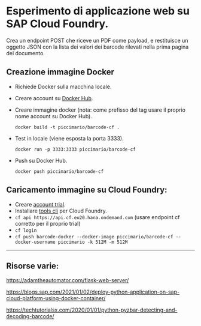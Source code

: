# Esperimento di applicazione web su SAP Cloud Foundry.

Crea un endpoint POST che riceve un PDF come payload, e restituisce un oggetto JSON con la lista dei valori dei barcode rilevati nella prima pagina del documento.

## Creazione immagine Docker

- Richiede Docker sulla macchina locale.

- Creare account su [Docker Hub](https://hub.docker.com/).

- Creare immagine docker (nota: come prefisso del tag usare il proprio nome account su Docker Hub).

	`docker build -t piccimario/barcode-cf .`

- Test in locale (viene esposta la porta 3333).

	`docker run -p 3333:3333 piccimario/barcode-cf`

- Push su Docker Hub.

	`docker push piccimario/barcode-cf`

## Caricamento immagine su Cloud Foundry:

- Creare [account trial](https://account.hanatrial.ondemand.com/trial/#/home/trial).
- Installare [tools cli](https://github.com/cloudfoundry/cli/releases) per Cloud Foundry.
- `cf api https://api.cf.eu20.hana.ondemand.com` (usare endpoint cf corretto per il proprio trial)
- `cf login`
- `cf push barcode-docker --docker-image piccimario/barcode-cf --docker-username piccimario -k 512M -m 512M`

---

## Risorse varie:

https://adamtheautomator.com/flask-web-server/

https://blogs.sap.com/2021/01/02/deploy-python-application-on-sap-cloud-platform-using-docker-container/

https://techtutorialsx.com/2020/01/01/python-pyzbar-detecting-and-decoding-barcode/